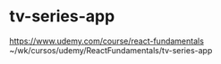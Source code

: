 # tv-series-app
https://www.udemy.com/course/react-fundamentals
~/wk/cursos/udemy/ReactFundamentals/tv-series-app
